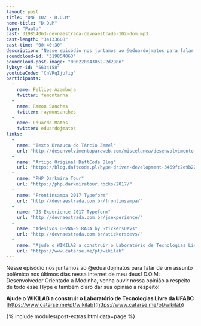 ```yaml
---
layout: post
title: "DNE 102 - D.O.M"
home-title: "D.O.M"
type: "Pauta"
cast: 319854063-devnaestrada-devnaestrada-102-dom.mp3
cast-length: "34133608"
cast-time: "00:40:30"
description: "Nesse episódio nos juntamos ao @eduardojmatos para falar de um assunto polêmico nos últimos dias nessa internet de meu deus! D.O.M: Desenvolvedor Orientado a Modinha, venha ouvir nossa opinião a respeito de todo esse Hype e também claro dar sua opinião a respeito!"
soundcloud-id: "319854063"
soundcloud-post-image: "000220043052-2d298n"
lybsyn-id: "5634158"
youtubeCode: "CnVRqIjufig"
participants:
  -
    name: Fellipe Azambuja
    twitter: femontanha
  -
    name: Ramon Sanches
    twitter: raymonsanches
  -
    name: Eduardo Matos
    twitter: eduardojmatos
links:
  -
    name: "Texto Brazuca do Tárcio Zemel"
    url: "http://desenvolvimentoparaweb.com/miscelanea/desenvolvimento-orientado-a-modinha-dom/"
  -
    name: "Artigo Original DaftCode Blog"
    url: "https://blog.daftcode.pl/hype-driven-development-3469fc2e9b22"
  -
    name: "PHP Darkmira Tour"
    url: "https://php.darkmiratour.rocks/2017/"
  -
    name: "Frontinsampa 2017 Typeform"
    url: "http://devnaestrada.com.br/frontinsampa/"
  -
    name: "JS Experience 2017 Typeform"
    url: "http://devnaestrada.com.br/jsexperience/"
  -
    name: "Adesivos DEVNAESTRADA by StickersDevs"
    url: "http://devnaestrada.com.br/stickersdevs/"
  -
    name: "Ajude o WIKILAB a construir o Laboratório de Tecnologias Livre da UFABC"
    url: "https://www.catarse.me/pt/wikilab"
---
```


Nesse episódio nos juntamos ao @eduardojmatos para falar de um assunto polêmico nos últimos dias nessa internet de meu deus! D.O.M: Desenvolvedor Orientado a Modinha, venha ouvir nossa opinião a respeito de todo esse Hype e também claro dar sua opinião a respeito!

**Ajude o WIKILAB a construir o Laboratório de Tecnologias Livre da UFABC**
[https://www.catarse.me/pt/wikilab](https://www.catarse.me/pt/wikilab)

{% include modules/post-extras.html data=page %}

